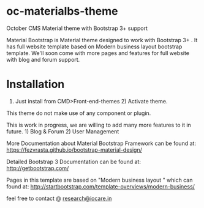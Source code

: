 # oc-materialbs-theme
October CMS Material theme with Bootstrap 3+ support


Material Bootstrap is Material theme designed to work with Bootstrap 3+ . It has full website template based on Modern business layout bootstrap template. We'll soon come with more pages and features for full website with blog and forum support.


# Installation 
1) Just install from CMD>Front-end-themes 2) Activate theme.

This theme do not make use of any component or plugin.

This is work in progress, we are willing to add many more features to it in future. 1) Blog & Forum 2) User Management

More Documentation about Material Bootstrap Framework can be found at: https://fezvrasta.github.io/bootstrap-material-design/

Detailed Bootstrap 3 Documentation can be found at: http://getbootstrap.com/

Pages in this template are based on "Modern business layout " which can found at: http://startbootstrap.com/template-overviews/modern-business/

feel free to contact @ research@iocare.in
